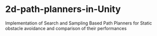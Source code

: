 # 2d-path-planners-in-Unity
Implementation of Search and Sampling Based Path Planners for Static obstacle avoidance and comparison of their performances
